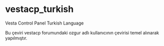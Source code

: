 # vestacp_turkish
Vesta Control Panel Turkish Language

Bu çeviri vestacp forumundaki ozgur adlı kullanıcının çevirisi temel alınarak yapılmıştır.
